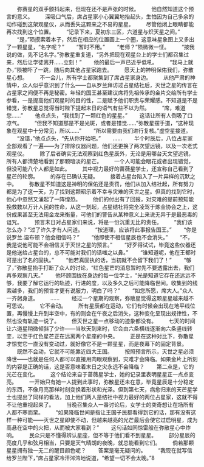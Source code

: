 　　弥赛星的双手颤抖起来，但现在还不是声张的时候。
　　他自然知道这个预言的意义。
　　深吸口气后，席占星家小心翼翼地抬起头，生怕因为自己多余的动作碰到这架观星仪，从而丢失这颗来之不易的星星。
　　尽管他闭上眼睛都能再次找到这个位置。
　　“记录下来，夏初东三区，六道星与炽天星之间。”
　　“是，”陨摸索着本子，然后在相应的位置画上一个圈，这意味星象图上又多出了一颗星星，“名字呢？”
　　“暂时不用。”
　　“老师？”陨微微一怔。
　　“按我说的做，先不记名字。”弥散星重复道，“另外把现在观星台上的学士们都召集过来，然后让学徒离开……立刻！”
　　他的最后一声已近乎低吼。
　　“我马上就办，”陨被吓了一跳，随后向其他占星家跑去。
　　愿天上的神明保佑我们，弥散星心想。
　　不一会儿，所有学士都聚集到了席占星家身边。
　　从他严肃的神情中，众人似乎意识到了什么——自从罗兰拜访过占星结社后，灭世之星的传言在占星家之间便不再是秘密。年轻的国王甚至建议席将先祖传承的金片交给所有学士参看，一是提高他们观星时的目的性，二是赋予他们职责与荣耀感。不知道是不是错觉，弥散星总觉得当时陛下提起末日的语气有些不以为然。
　　“席，难道您……”
　　他点点头，“我找到了一颗红色的星星。”
　　这话让所有人倒吸了口凉气。
　　“但我不知道那是不是光斑，或者是错觉……”弥散星摆手道，“这种现象在观星中十分常见，所以……”
　　“所以需要由我们进行复核。”虚空星接道。
　　“没错，”他点点头，“先从你开始吧。”
　　……
　　半个时辰后，八位占星家全部观看了一遍——为了排除仪器问题，他们还更换了两次望远镜，以及一次老式观星仪。
　　除了后者确实无法观察到红色星辰外，无论是用哪台天文望远镜，所有人都清楚地看到了那颗暗淡的星芒。
　　一个人可能会眼花或者出现错觉，但没可能八个人都是如此。
　　其中视力最好的蔷薇星学士，还宣称自己看到了星芒的轮廓。
　　的存在已确认无疑。
　　接着占星台陷入了一片异样的沉默之中。
　　弥散星不知道这是神明的保佑还是责罚，他们从加入结社起，所有努力都是为了这一天，为了找到这颗昭示着不幸与灾难的灭世之星。但真的找到它时，他心中忽然又涌起了一阵惶恐。
　　他们的付出有了回报，对灾难的提前预知能挽救数以万计人民的性命，从这一刻起，占星结社将完全凌驾于炼金协会之上，这份成果甚至无法用金龙来衡量，可他们的警告从某种意义上来说无异于是最恶毒的诅咒。
　　预言末日对占星家们来说，将是一份沉重无比的责任。
　　“我们该怎么办？”过了许久才有人问道。
　　“按道理，应该将此事报告国王。”
　　“你是说罗兰.温布顿？他会相信吗？”
　　“他即使不相信星辰也不会消失。”
　　“不，我是说他可能不会相信关于灭世之星的预言。”
　　“好歹得试试，毕竟这些仪器还是他送给占星台的，总不可能对我们的话嗤之以鼻。”
　　“谁知道呢，他在王都时可是出了名的固执。”
　　“他若真固执的话，当初就不会留下我们了！”
　　“够了，”弥散星抬手打断了众人的讨论，“红色星芒的消息暂时先不要透露出去，我们再多观察几天。”
　　他环顾围拢在身边的每一位学士，“光是知道它存在还远远不够，我要了解它运行的轨迹，行进的度，以及多久之后可能降临世间。收集到的线索越多，我们的预言才更有说服力，明白了吗？”
　　“如您所愿，席大人。”众人一齐躬身道。
　　……
　　经过一个星期的观察，弥散星觉得这颗星星越来越不可思议。
　　它不会动。
　　所有星辰都在运动，它们有时候会出现在地平线位置，再慢慢上升到半空中，有的则会在午夜之后消失，这种变化呈现出规律性，不然也没有轨迹一说了。
　　但灭世之星一点移动的迹象都没有。
　　七天的时间让六道星稍微倾斜了少许——当秋天到来时，它会由六条横线逐渐向六条竖线转变，以至于红色星芒正在远离两个星座的中央。
　　正是在这种对比下，弥散星才惊觉它一直没有变动过，就好像它不是一颗星星，而是夜幕下的固定背景。
　　既然不会动，它就不可能靠近四大王国。
　　按照预言所示，灭世之星必须降世——也就是任何人都可以直接用肉眼观察到，灾难才会降临。如果金片上所刻的内容是正确的话，这是否意味着末日之灾永远不会降临？
　　第二点是，它的光芒在变化。
　　这个结论来自于蔷薇星学士，她的记录里表明星星正一点点变亮。
　　一开始只有她一人提到此事时，弥散星还未在意，毕竟星辰是十分稳定的东西，不像月亮那样时刻变换着形状和光泽。但到第七天，病愈归来的天芒星学士也提出了同样的看法，加上他们两人是结社中视力最好的两位占星家，这就不得不让他重视起来了。
　　当晚召集众人一番讨论后，女学士的突奇想让在场所有人都不寒而栗。
　　“如果降临世间是指让王国子民都看得到它的话，那有没有这样一种可能——灭世之星即使不动，但越来越亮的光芒最后会使它过启明星，成为高悬在空中的火把，从而被大家看到？”
　　这句话如同惊雷般在弥散星心中炸响。
　　民众只是不懂得辨认星座，但不等于他们看不到星星。
　　部分星辰的亮度几乎和弦月相当，只要是天气晴朗的夜晚，就总能看到它们。
　　倘若那颗星星拥有独一无二的醒目颜色呢？
　　答案是毫无疑问的。
　　“我现在就写信给罗兰陛下，”席占星家冷汗涔涔地说道，“希望一切不会太晚。”8
　　